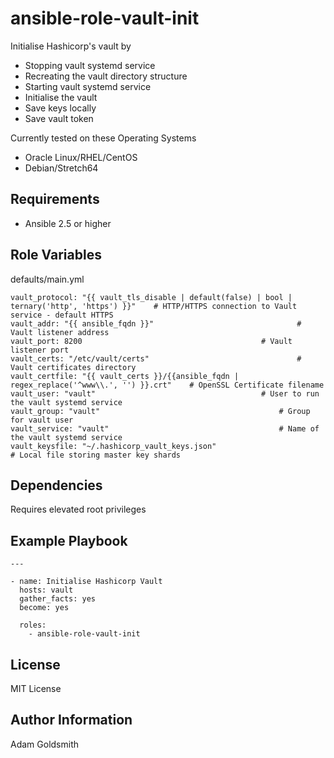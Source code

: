 # ansible-role-vault-init

Initialise Hashicorp's vault by
* Stopping vault systemd service
* Recreating the vault directory structure
* Starting vault systemd service
* Initialise the vault
* Save keys locally
* Save vault token

Currently tested on these Operating Systems
* Oracle Linux/RHEL/CentOS
* Debian/Stretch64

Requirements
------------

* Ansible 2.5 or higher

Role Variables
--------------

defaults/main.yml
```
vault_protocol: "{{ vault_tls_disable | default(false) | bool | ternary('http', 'https') }}"    # HTTP/HTTPS connection to Vault service - default HTTPS
vault_addr: "{{ ansible_fqdn }}"								# Vault listener address
vault_port: 8200										# Vault listener port
vault_certs: "/etc/vault/certs"									# Vault certificates directory
vault_certfile: "{{ vault_certs }}/{{ansible_fqdn | regex_replace('^www\\.', '') }}.crt"	# OpenSSL Certificate filename
vault_user: "vault"										# User to run the vault systemd service
vault_group: "vault"										# Group for vault user
vault_service: "vault"										# Name of the vault systemd service
vault_keysfile: "~/.hashicorp_vault_keys.json"							# Local file storing master key shards
```

Dependencies
------------

Requires elevated root privileges

Example Playbook
----------------

```
---

- name: Initialise Hashicorp Vault
  hosts: vault
  gather_facts: yes
  become: yes

  roles:
    - ansible-role-vault-init
```

License
-------

MIT License

Author Information
------------------

Adam Goldsmith

